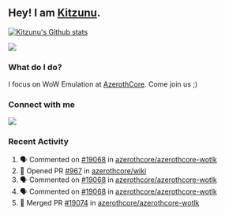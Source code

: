 ## Hey! I am [Kitzunu](https://Github.com/Kitzunu).

<!--<a href="https://github-readme-stats.kitzunu.vercel.app/api?username=Kitzunu&show_icons=true&theme=dark">
  <img align="center" src="https://github-readme-stats.kitzunu.vercel.app/api?username=Kitzunu&show_icons=true&theme=dark" />
</a>-->

[![Kitzunu's Github stats](https://github-readme-stats.vercel.app/api?username=kitzunu&theme=github_dark&show_icons=true)](https://github.com/Kitzunu)

<a href="https://github-readme-stats.kitzunu.vercel.app/api?username=Kitzunu&show_icons=true&theme=dark">
  <img align="center" src="https://github-readme-stats.vercel.app/api/top-langs/?username=Kitzunu&layout=compact&theme=dark" />
</a>

### What do I do?

I focus on WoW Emulation at [AzerothCore](https://Github.com/AzerothCore). Come join us ;)

### Connect with me
[![](https://img.shields.io/badge/AzerothCore%20Discord-Connect%20with%20me!-green)](https://discord.com/invite/gkt4y2x)

### Recent Activity

<!--START_SECTION:activity-->
1. 🗣 Commented on [#19068](https://github.com/azerothcore/azerothcore-wotlk/pull/19068#issuecomment-2171275584) in [azerothcore/azerothcore-wotlk](https://github.com/azerothcore/azerothcore-wotlk)
2. 💪 Opened PR [#967](https://github.com/azerothcore/wiki/pull/967) in [azerothcore/wiki](https://github.com/azerothcore/wiki)
3. 🗣 Commented on [#19068](https://github.com/azerothcore/azerothcore-wotlk/pull/19068#issuecomment-2171272159) in [azerothcore/azerothcore-wotlk](https://github.com/azerothcore/azerothcore-wotlk)
4. 🗣 Commented on [#19068](https://github.com/azerothcore/azerothcore-wotlk/pull/19068#issuecomment-2171268983) in [azerothcore/azerothcore-wotlk](https://github.com/azerothcore/azerothcore-wotlk)
5. 🎉 Merged PR [#19074](https://github.com/azerothcore/azerothcore-wotlk/pull/19074) in [azerothcore/azerothcore-wotlk](https://github.com/azerothcore/azerothcore-wotlk)
<!--END_SECTION:activity-->
